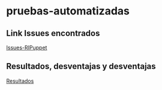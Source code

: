# pruebas-automatizadas

## Link Issues encontrados
[Issues-RIPuppet](https://github.com/smguevaram/pruebas-automatizadas/issues/1)

## Resultados, desventajas y desventajas

[Resultados](https://github.com/smguevaram/pruebas-automatizadas/wiki/Pruebas-automatizadas-RIPuppet-y-monkey-cypress)
